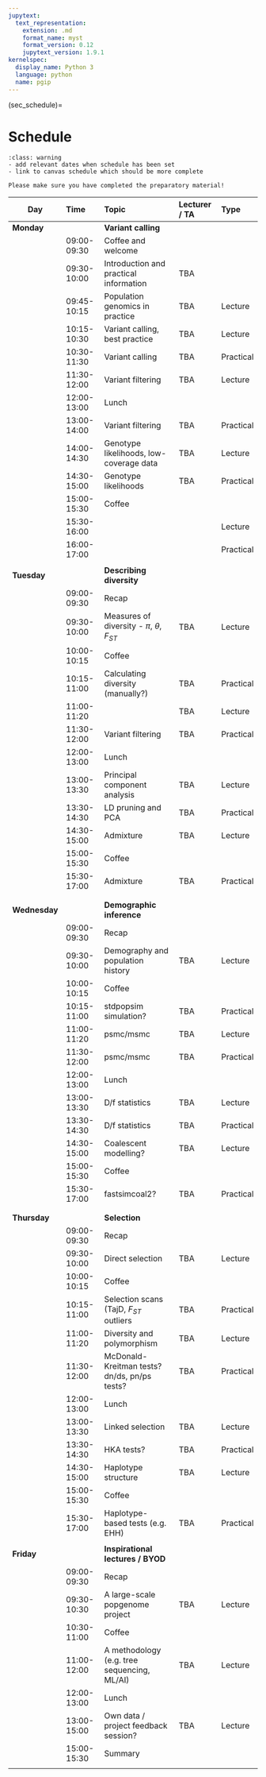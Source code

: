 ```yaml
---
jupytext:
  text_representation:
    extension: .md
    format_name: myst
    format_version: 0.12
    jupytext_version: 1.9.1
kernelspec:
  display_name: Python 3
  language: python
  name: pgip
---
```


(sec_schedule)=

# Schedule

```{admonition} FIXME
:class: warning
- add relevant dates when schedule has been set
- link to canvas schedule which should be more complete
```

```{note}
Please make sure you have completed the preparatory material!
```



| Day           | Time        | Topic                                             | Lecturer / TA | Type      |
|---------------|:------------|:--------------------------------------------------|:--------------|:----------|
| **Monday**    |             | **Variant calling**                               |               |           |
|               | 09:00-09:30 | Coffee and welcome                                |               |           |
|               | 09:30-10:00 | Introduction and practical information            | TBA           |           |
|               | 09:45-10:15 | Population genomics in practice                   | TBA           | Lecture   |
|               | 10:15-10:30 | Variant calling, best practice                    | TBA           | Lecture   |
|               | 10:30-11:30 | Variant calling                                   | TBA           | Practical |
|               | 11:30-12:00 | Variant filtering                                 | TBA           | Lecture   |
|               | 12:00-13:00 | Lunch                                             |               |           |
|               | 13:00-14:00 | Variant filtering                                 | TBA           | Practical |
|               | 14:00-14:30 | Genotype likelihoods, low-coverage data           | TBA           | Lecture   |
|               | 14:30-15:00 | Genotype likelihoods                              | TBA           | Practical |
|               | 15:00-15:30 | Coffee                                            |               |           |
|               | 15:30-16:00 |                                                   |               | Lecture   |
|               | 16:00-17:00 |                                                   |               | Practical |
|               |             |                                                   |               |           |
| **Tuesday**   |             | **Describing diversity**                          |               |           |
|               | 09:00-09:30 | Recap                                             |               |           |
|               | 09:30-10:00 | Measures of diversity - $\pi$, $\theta$, $F_{ST}$ | TBA           | Lecture   |
|               | 10:00-10:15 | Coffee                                            |               |           |
|               | 10:15-11:00 | Calculating diversity (manually?)                 | TBA           | Practical |
|               | 11:00-11:20 |                                                   | TBA           | Lecture   |
|               | 11:30-12:00 | Variant filtering                                 | TBA           | Practical |
|               | 12:00-13:00 | Lunch                                             |               |           |
|               | 13:00-13:30 | Principal component analysis                      | TBA           | Lecture   |
|               | 13:30-14:30 | LD pruning and PCA                                | TBA           | Practical |
|               | 14:30-15:00 | Admixture                                         | TBA           | Lecture   |
|               | 15:00-15:30 | Coffee                                            |               |           |
|               | 15:30-17:00 | Admixture                                         | TBA           | Practical |
|               |             |                                                   |               |           |
|               |             |                                                   |               |           |
| **Wednesday** |             | **Demographic inference**                         |               |           |
|               | 09:00-09:30 | Recap                                             |               |           |
|               | 09:30-10:00 | Demography and population history                 | TBA           | Lecture   |
|               | 10:00-10:15 | Coffee                                            |               |           |
|               | 10:15-11:00 | stdpopsim simulation?                             | TBA           | Practical |
|               | 11:00-11:20 | psmc/msmc                                         | TBA           | Lecture   |
|               | 11:30-12:00 | psmc/msmc                                         | TBA           | Practical |
|               | 12:00-13:00 | Lunch                                             |               |           |
|               | 13:00-13:30 | D/f statistics                                    | TBA           | Lecture   |
|               | 13:30-14:30 | D/f statistics                                    | TBA           | Practical |
|               | 14:30-15:00 | Coalescent modelling?                             | TBA           | Lecture   |
|               | 15:00-15:30 | Coffee                                            |               |           |
|               | 15:30-17:00 | fastsimcoal2?                                     | TBA           | Practical |
|               |             |                                                   |               |           |
|               |             |                                                   |               |           |
| **Thursday**  |             | **Selection**                                     |               |           |
|               | 09:00-09:30 | Recap                                             |               |           |
|               | 09:30-10:00 | Direct selection                                  | TBA           | Lecture   |
|               | 10:00-10:15 | Coffee                                            |               |           |
|               | 10:15-11:00 | Selection scans (TajD, $F_{ST}$ outliers          | TBA           | Practical |
|               | 11:00-11:20 | Diversity and polymorphism                        | TBA           | Lecture   |
|               | 11:30-12:00 | McDonald-Kreitman tests? dn/ds, pn/ps tests?      | TBA           | Practical |
|               | 12:00-13:00 | Lunch                                             |               |           |
|               | 13:00-13:30 | Linked selection                                  | TBA           | Lecture   |
|               | 13:30-14:30 | HKA tests?                                        | TBA           | Practical |
|               | 14:30-15:00 | Haplotype structure                               | TBA           | Lecture   |
|               | 15:00-15:30 | Coffee                                            |               |           |
|               | 15:30-17:00 | Haplotype-based tests (e.g. EHH)                  | TBA           | Practical |
|               |             |                                                   |               |           |
| **Friday**    |             | **Inspirational lectures / BYOD**                 |               |           |
|               | 09:00-09:30 | Recap                                             |               |           |
|               | 09:30-10:30 | A large-scale popgenome project                   | TBA           | Lecture   |
|               | 10:30-11:00 | Coffee                                            |               |           |
|               | 11:00-12:00 | A methodology (e.g. tree sequencing, ML/AI)       | TBA           | Lecture   |
|               | 12:00-13:00 | Lunch                                             |               |           |
|               | 13:00-15:00 | Own data / project feedback session?              | TBA           | Lecture   |
|               | 15:00-15:30 | Summary                                           |               |           |
|               |             |                                                   |               |           |

